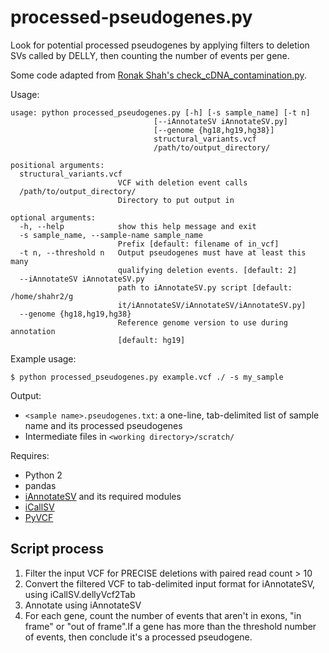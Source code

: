 # processed-pseudogenes.py

Look for potential processed pseudogenes by applying filters to deletion SVs called by DELLY, then counting the number of events per gene.

Some code adapted from [Ronak Shah's check_cDNA_contamination.py](https://github.com/rhshah/Miscellaneous/blob/master/check_cDNA_contamination.py).


Usage:
```
usage: python processed_pseudogenes.py [-h] [-s sample_name] [-t n]
                                [--iAnnotateSV iAnnotateSV.py]
                                [--genome {hg18,hg19,hg38}]
                                structural_variants.vcf
                                /path/to/output_directory/

positional arguments:
  structural_variants.vcf
                        VCF with deletion event calls
  /path/to/output_directory/
                        Directory to put output in

optional arguments:
  -h, --help            show this help message and exit
  -s sample_name, --sample-name sample_name
                        Prefix [default: filename of in_vcf]
  -t n, --threshold n   Output pseudogenes must have at least this many
                        qualifying deletion events. [default: 2]
  --iAnnotateSV iAnnotateSV.py
                        path to iAnnotateSV.py script [default: /home/shahr2/g
                        it/iAnnotateSV/iAnnotateSV/iAnnotateSV.py]
  --genome {hg18,hg19,hg38}
                        Reference genome version to use during annotation
                        [default: hg19]
```


Example usage:
```
$ python processed_pseudogenes.py example.vcf ./ -s my_sample
```


Output:
- `<sample name>.pseudogenes.txt`: a one-line, tab-delimited list of sample name and its processed pseudogenes
- Intermediate files in `<working directory>/scratch/`


Requires:
- Python 2
- pandas
- [iAnnotateSV](https://github.com/rhshah/iAnnotateSV) and its required modules
- [iCallSV](https://github.com/rhshah/iCallSV)
- [PyVCF](https://github.com/jamescasbon/PyVCF)

## Script process

1. Filter the input VCF for PRECISE deletions with paired read count > 10
2. Convert the filtered VCF to tab-delimited input format for iAnnotateSV, using iCallSV.dellyVcf2Tab
3. Annotate using iAnnotateSV
4. For each gene, count the number of events that aren't in exons, "in frame" or "out of frame".If a gene has more than the threshold number of events, then conclude it's a processed pseudogene.
